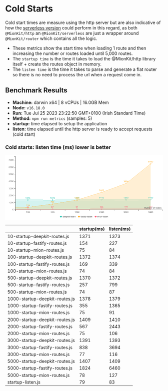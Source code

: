 # Cold Starts

Cold start times are measure using the http server but are also indicative of how the [serverless version](https://github.com/MionKit/mion/tree/master/packages/serverless) could perform in this regard, as both `@MionKit/http` an `@MionKit/serverless` are just a wrapper around `@MionKit/router` which contains all the logic.

- These metrics show the start time when loading 1 route and then increasing the number or routes loaded until 5,000 routes.
- The `startup time` is the time it takes to load the @MionKit/http library itself + create the routes object in memory.
- The `listen time` is the time it takes to parse and generate a flat router so there is no need to process the url when a request come in.

## Benchmark Results
* __Machine:__ darwin x64 | 8 vCPUs | 16.0GB Mem
* __Node:__ `v16.18.0`
* __Run:__ Tue Jul 25 2023 23:22:50 GMT+0100 (Irish Standard Time)
* __Method:__ `npm run metrics` (samples: 5)
* __startup:__ time elapsed to setup the application
* __listen:__ time elapsed until the http server is ready to accept requests (cold start)

### Cold starts:  listen time (ms) lower is better 

![benchmarks](assets/public/charts/cold-starts.png)



  | | startup(ms) | listen(ms) |
  |-| -           | -          |
| 10-startup-deepkit-routes.js | 1371 | 1373 |
| 10-startup-fastify-routes.js | 154 | 227 |
| 10-startup-mion-routes.js | 75 | 84 |
| 100-startup-deepkit-routes.js | 1372 | 1374 |
| 100-startup-fastify-routes.js | 169 | 339 |
| 100-startup-mion-routes.js | 74 | 84 |
| 500-startup-deepkit-routes.js | 1370 | 1372 |
| 500-startup-fastify-routes.js | 257 | 799 |
| 500-startup-mion-routes.js | 74 | 87 |
| 1000-startup-deepkit-routes.js | 1378 | 1379 |
| 1000-startup-fastify-routes.js | 355 | 1365 |
| 1000-startup-mion-routes.js | 75 | 91 |
| 2000-startup-deepkit-routes.js | 1409 | 1410 |
| 2000-startup-fastify-routes.js | 567 | 2443 |
| 2000-startup-mion-routes.js | 75 | 106 |
| 3000-startup-deepkit-routes.js | 1391 | 1393 |
| 3000-startup-fastify-routes.js | 838 | 3694 |
| 3000-startup-mion-routes.js | 77 | 116 |
| 5000-startup-deepkit-routes.js | 1407 | 1409 |
| 5000-startup-fastify-routes.js | 1824 | 6460 |
| 5000-startup-mion-routes.js | 78 | 127 |
| startup-listen.js | 79 | 83 |
